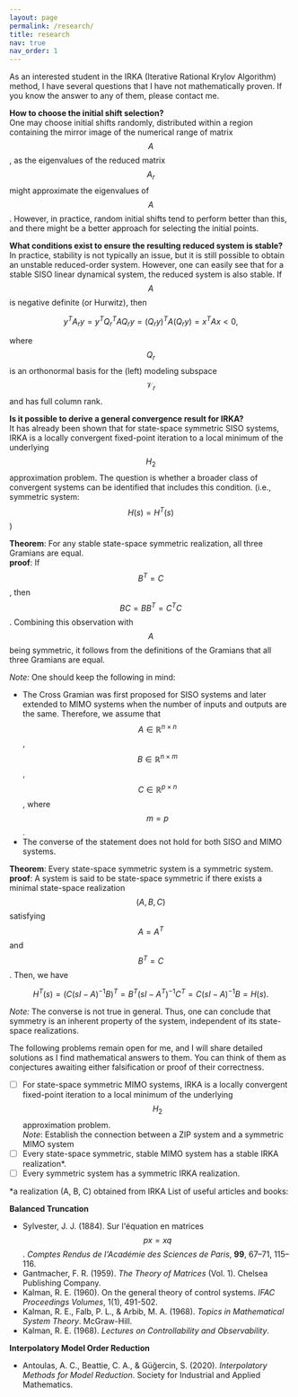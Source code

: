 ```yaml
---
layout: page
permalink: /research/
title: research
nav: true
nav_order: 1
---
```


As an interested student in the IRKA (Iterative Rational Krylov Algorithm) method, I have several questions that I have not mathematically proven. If you know the answer to any of them, please contact me.

**How to choose the initial shift selection?**  
One may choose initial shifts randomly, distributed within a region containing the mirror image of the numerical range of matrix $$A$$, as the eigenvalues of the reduced matrix $$A_r$$ might approximate the eigenvalues of $$A$$. However, in practice, random initial shifts tend to perform better than this, and there might be a better approach for selecting the initial points.

**What conditions exist to ensure the resulting reduced system is stable?**  
In practice, stability is not typically an issue, but it is still possible to obtain an unstable reduced-order system. However, one can easily see that for a stable SISO linear dynamical system, the reduced system is also stable. If $$A$$ is negative definite (or Hurwitz), then

$$
y^{T}A_{r}y = y^{T}Q_{r}^{T}AQ_{r}y = (Q_{r}y)^{T}A(Q_{r}y) = x^{T}Ax < 0,
$$

where $$Q_{r}$$ is an orthonormal basis for the (left) modeling subspace $$\mathcal{V}_{r}$$ and has full column rank.

**Is it possible to derive a general convergence result for IRKA?**  
It has already been shown that for state-space symmetric SISO systems, IRKA is a locally convergent fixed-point iteration to a local minimum of the underlying $$H_2$$ approximation problem. The question is whether a broader class of convergent systems can be identified that includes this condition. (i.e., symmetric system: $$H(s) = H^{T}(s)$$)

**Theorem**: For any stable state-space symmetric realization, all three Gramians are equal.\
**proof**: If $$B^{T} = C$$, then $$BC = BB^{T} = C^{T}C$$. Combining this observation with $$A$$ being symmetric, it follows from the definitions of the Gramians that all three Gramians are equal.

_Note:_ One should keep the following in mind:
- The Cross Gramian was first proposed for SISO systems and later extended to MIMO systems when the number of inputs and outputs are the same. Therefore, we assume that $$A\in\mathbb{R}^{n\times n}$$, $$B\in \mathbb{R}^{n\times m}$$, $$C\in \mathbb{R}^{p\times n}$$, where $$m=p$$.
- The converse of the statement does not hold for both SISO and MIMO systems.

**Theorem**: Every state-space symmetric system is a symmetric system.\
**proof**: A system is said to be state-space symmetric if there exists a minimal state-space realization $$(A, B, C)$$ satisfying $$A = A^{T}$$ and $$B^{T} = C$$. Then, we have

$$
H^{T}(s) = (C(sI - A)^{-1}B)^{T} = B^{T}(sI - A^{T})^{-1}C^{T} = C(sI - A)^{-1}B = H(s).
$$

_Note:_ The converse is not true in general. Thus, one can conclude that symmetry is an inherent property of the system, independent of its state-space realizations.

The following problems remain open for me, and I will share detailed solutions as I find mathematical answers to them. You can think of them as conjectures awaiting either falsification or proof of their correctness.

- [ ] For state-space symmetric MIMO systems, IRKA is a locally convergent fixed-point iteration to a local minimum of the underlying $$H_2$$ approximation problem.\
      _Note_: Establish the connection between a ZIP system and a symmetric MIMO system
- [ ] Every state-space symmetric, stable MIMO system has a stable IRKA realization*.
- [ ] Every symmetric system has a symmetric IRKA realization.

*a realization (A, B, C) obtained from IRKA
List of useful articles and books:

**Balanced Truncation**
- Sylvester, J. J. (1884). Sur l'équation en matrices $$px = xq$$. *Comptes Rendus de l'Académie des Sciences de Paris*, **99**, 67–71, 115–116.
- Gantmacher, F. R. (1959). *The Theory of Matrices* (Vol. 1). Chelsea Publishing Company.
- Kalman, R. E. (1960). On the general theory of control systems. *IFAC Proceedings Volumes*, 1(1), 491-502.
- Kalman, R. E., Falb, P. L., & Arbib, M. A. (1968). *Topics in Mathematical System Theory*. McGraw-Hill.
- Kalman, R. E. (1968). *Lectures on Controllability and Observability*.

**Interpolatory Model Order Reduction**
- Antoulas, A. C., Beattie, C. A., & Güğercin, S. (2020). *Interpolatory Methods for Model Reduction*. Society for Industrial and Applied Mathematics.



